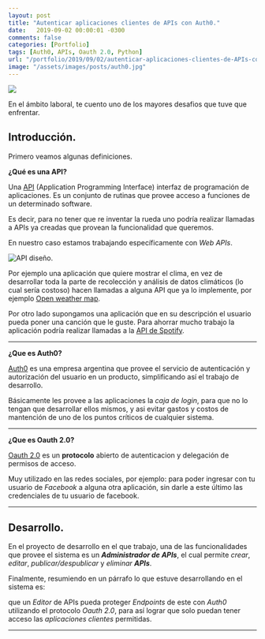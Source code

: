 ```yaml
---
layout: post
title: "Autenticar aplicaciones clientes de APIs con Auth0."
date:   2019-09-02 00:00:01 -0300
comments: false
categories: [Portfolio]
tags: [Auth0, APIs, Oauth 2.0, Python]
url: "/portfolio/2019/09/02/autenticar-aplicaciones-clientes-de-APIs-con-Auth0.html"
image: "/assets/images/posts/auth0.jpg"
---
```


![]({{page.image}})

En el ámbito laboral, te cuento uno de los mayores desafios que tuve que enfrentar.

## Introducción.

Primero veamos algunas definiciones.

**¿Qué es una API?**

Una [API](https://es.wikipedia.org/wiki/Web_API) (Application Programming Interface) interfaz de programación de 
aplicaciones. Es un conjunto de rutinas que provee acceso a funciones de un determinado software.

Es decir, para no tener que re inventar la rueda uno podría realizar llamadas a APIs ya creadas que provean la 
funcionalidad que queremos.

En nuestro caso estamos trabajando específicamente con *Web APIs*.

![API diseño.](https://fiverr-res.cloudinary.com/images/t_main1,q_auto,f_auto/gigs/104559387/original/88a2503b41467bbd07990f5d35115e84e38c3888/design-and-develop-rest-apis-using-mvc-web-api.png)

Por ejemplo una aplicación que quiere mostrar el clima, en vez de desarrollar toda la parte de recolección y análisis 
de datos climáticos (lo cual sería costoso) hacen llamadas a alguna API que ya lo implemente, 
por ejemplo [Open weather map](https://openweathermap.org/api).

Por otro lado supongamos una aplicación que en su descripción el usuario pueda poner una canción que le guste. 
Para ahorrar mucho trabajo la aplicación podría realizar llamadas a la [API de Spotify](https://developer.spotify.com/documentation/web-api/).

---

**¿Que es Auth0?**

[Auth0](https://auth0.com/) es una empresa argentina que provee el servicio de autenticación y autorización del usuario
 en un producto, simplificando así el trabajo de desarrollo.

Básicamente les provee a las aplicaciones la *caja de login*, para que no lo tengan que desarrollar ellos mismos, y asi
 evitar gastos y costos de mantención de uno de los puntos críticos de cualquier sistema.

---

**¿Que es Oauth 2.0?**

[Oauth 2.0](https://oauth.net/2/) es un **protocolo** abierto de autenticacion y delegación de permisos de acceso.

Muy utilizado en las redes sociales, por ejemplo: para poder ingresar con tu usuario de *Facebook* a alguna otra 
aplicación, sin darle a este último las credenciales de tu usuario de facebook.

---

## Desarrollo.

En el proyecto de desarrollo en el que trabajo, una de las funcionalidades que provee el sistema es un 
***Administrador de APIs***, el cual permite *crear*, *editar*, *publicar/despublicar* y *eliminar* ***APIs***.

Finalmente, resumiendo en un párrafo lo que estuve desarrollando en el sistema es:
 
 que un *Editor* de APIs pueda proteger *Endpoints* de este con *Auth0* utilizando el protocolo *Oauth 2.0*, 
 para así lograr que solo puedan tener acceso las *aplicaciones clientes* permitidas.

---
